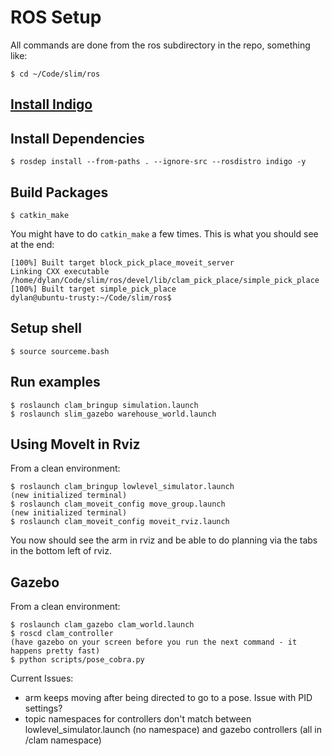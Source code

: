 
# ROS Setup

All commands are done from the ros subdirectory in the repo, something like:

    $ cd ~/Code/slim/ros

## [Install Indigo](http://wiki.ros.org/indigo/Installation/Ubuntu)

## Install Dependencies

    $ rosdep install --from-paths . --ignore-src --rosdistro indigo -y

## Build Packages

    $ catkin_make

You might have to do ```catkin_make``` a few times.  This is what you should see at the end:

    [100%] Built target block_pick_place_moveit_server
    Linking CXX executable /home/dylan/Code/slim/ros/devel/lib/clam_pick_place/simple_pick_place
    [100%] Built target simple_pick_place
    dylan@ubuntu-trusty:~/Code/slim/ros$ 

## Setup shell

    $ source sourceme.bash

## Run examples

    $ roslaunch clam_bringup simulation.launch
    $ roslaunch slim_gazebo warehouse_world.launch

## Using MoveIt in Rviz

From a clean environment:

    $ roslaunch clam_bringup lowlevel_simulator.launch
    (new initialized terminal)
    $ roslaunch clam_moveit_config move_group.launch
    (new initialized terminal)
    $ roslaunch clam_moveit_config moveit_rviz.launch

You now should see the arm in rviz and be able to do planning via the tabs in the bottom left of rviz.

## Gazebo

From a clean environment:

    $ roslaunch clam_gazebo clam_world.launch
    $ roscd clam_controller
    (have gazebo on your screen before you run the next command - it happens pretty fast)
    $ python scripts/pose_cobra.py
    
Current Issues:

* arm keeps moving after being directed to go to a pose.  Issue with PID settings?
* topic namespaces for controllers don't match between lowlevel_simulator.launch (no namespace) and gazebo controllers (all in /clam namespace)
